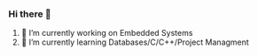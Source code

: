 ### Hi there 👋


1. 🔭 I’m currently working on Embedded Systems
2. 🌱 I’m currently learning Databases/C/C++/Project Managment
 
